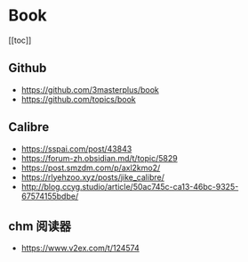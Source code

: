 # Book

<!--
 * @Author: rich1e
 * @Date: 2022-09-04 10:09:23
 * @LastEditors: rich1e
 * @LastEditTime: 2022-09-07 10:00:22
-->

[[toc]]

## Github

- https://github.com/3masterplus/book
- https://github.com/topics/book

## Calibre

- https://sspai.com/post/43843
- https://forum-zh.obsidian.md/t/topic/5829
- https://post.smzdm.com/p/axl2kmo2/
- https://rlyehzoo.xyz/posts/jike_calibre/
- http://blog.ccyg.studio/article/50ac745c-ca13-46bc-9325-67574155bdbe/

## chm 阅读器

- https://www.v2ex.com/t/124574
